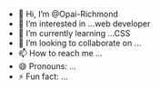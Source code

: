 - 👋 Hi, I’m @Opai-Richmond
- 👀 I’m interested in ...web developer 
- 🌱 I’m currently learning ...CSS 
- 💞️ I’m looking to collaborate on ...
- 📫 How to reach me ...
- 😄 Pronouns: ...
- ⚡ Fun fact: ...

<!---
Opai-Richmond/Opai-Richmond is a ✨ special ✨ repository because its `README.md` (this file) appears on your GitHub profile.
You can click the Preview link to take a look at your changes.
--->
